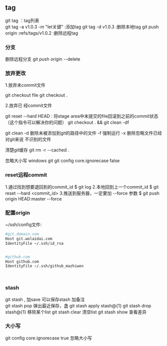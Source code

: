 
## tag

git tag ：tag列表  
git tag -a v1.0.3 -m "let关键"  :添加tag
git tag -d v1.0.3 :删除本地tag
git push origin :refs/tags/v1.0.2 :删除远程tag



### 分支

删除远程分支 git push origin --delete <BranchName>



### 放弃更改

1.放弃未commit文件 

git checkout file
git checkout .


2.放弃已
经commit文件

git reset --hard HEAD : 将stage area中未提交的file回滚到之前的commit状态（这个指令可以解决你的问题）
git checkout . && git clean -df


git clean 
-d 删除未被添加到git的路径中的文件
-f 强制运行
-x 删除忽略文件已经对git来说 不识别的文件

清楚git缓存
git rm -r --cached .

忽略大小写 windows git
git config core.ignorecase false


### reset远程commit

1.通过找到想要退回到的commit_id
$ git log
 2.本地回到上一个commit_id
$ git reset --hard <commit_id>
 3.推送到服务器，一定要加 --force 参数
$ git push origin HEAD:master --force

### 配置origin

~/ssh/config文件:

```sh
#git.domain.com
Host git.wolaidai.com
IdentityFile ~/.ssh/id_rsa


#github.com
Host github.com
IdentityFile ~/.ssh/github_mazhiwen 




```



### stash
git stash   , 加save 可以保存stash 加备注  
git stash pop  弹出最近保存，盏
git stash apply stash@{1}
git stash drop stash@{1} 移除某个list
git stash clear 清空list
git stash show 查看差异


### 大小写
git config core.ignorecase true  忽略大小写
